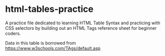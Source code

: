 # html-tables-practice
A practice file dedicated to learning HTML Table Syntax and practicing with CSS selectors by building out an HTML Tags reference sheet for beginner coders.

Data in this table is borrowed from https://www.w3schools.com/TAgs/default.asp
